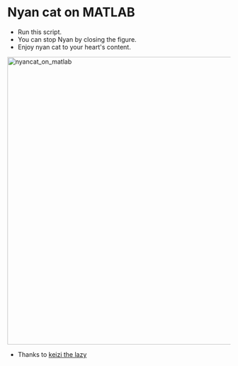 # Nyan cat on MATLAB

- Run this script.
- You can stop Nyan by closing the figure.
- Enjoy nyan cat to your heart's content.

<img width="650" alt="nyancat_on_matlab" src="https://user-images.githubusercontent.com/93251045/227645219-94295750-3f3b-462c-87aa-577f32259c6f.png">



- Thanks to [keizi the lazy](https://github.com/keizikang)
